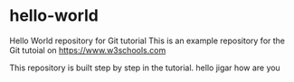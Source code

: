 # hello-world
Hello World repository for Git tutorial
This is an example repository for the Git tutoial on https://www.w3schools.com

This repository is built step by step in the tutorial. 
hello
jigar how are you
